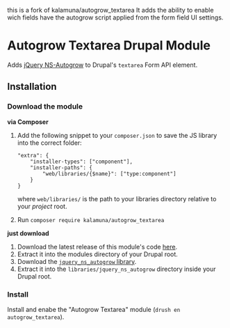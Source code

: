this is a fork of kalamuna/autogrow_textarea
It adds the ability to enable wich fields have the autogrow script applied from the form field UI settings.

# Autogrow Textarea Drupal Module

Adds [jQuery NS-Autogrow](https://github.com/ro31337/jquery.ns-autogrow) to Drupal's `textarea` Form API element.

## Installation

### Download the module

**via Composer**

1. Add the following snippet to your `composer.json` to save the JS library into the correct folder:
    ```
    "extra": {
        "installer-types": ["component"],
        "installer-paths": {
            "web/libraries/{$name}": ["type:component"]
        }
    }
    ```
    where `web/libraries/` is the path to your libraries directory relative to your _project_ root.

1. Run `composer require kalamuna/autogrow_textarea`

**just download**

1. Download the latest release of this module's code [here](https://github.com/kalamuna/autogrow_textarea/releases/latest).
1. Extract it into the modules directory of your Drupal root.
1. Download the [`jquery_ns_autogrow` library](https://github.com/ro31337/jquery.ns-autogrow/releases/latest).
1. Extract it into the `libraries/jquery_ns_autogrow` directory inside your Drupal root.

### Install

Install and enabe the "Autogrow Textarea" module (`drush en autogrow_textarea`).
